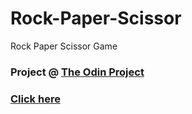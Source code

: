 # Rock-Paper-Scissor
Rock Paper Scissor Game

### Project @ [The Odin Project](https://www.theodinproject.com/)
### [Click here](https://rps-top.netlify.app/)
